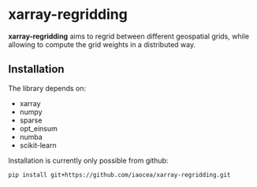 # xarray-regridding

**xarray-regridding** aims to regrid between different geospatial grids, while allowing to compute the grid weights in a distributed way.

## Installation

The library depends on:

- xarray
- numpy
- sparse
- opt_einsum
- numba
- scikit-learn

Installation is currently only possible from github:

```
pip install git+https://github.com/iaocea/xarray-regridding.git
```

